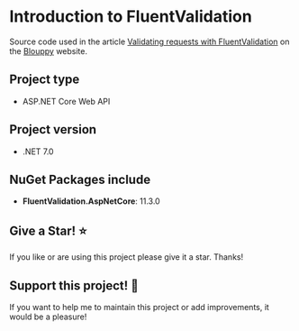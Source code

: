 # Introduction to FluentValidation

Source code used in the article [Validating requests with FluentValidation](https://www.blouppy.com/blog/2023-06-03-validating-requests-with-fluentvalidation/) on the [Blouppy](https://www.blouppy.com) website.

## Project type
- ASP.NET Core Web API

## Project version
- .NET 7.0

## NuGet Packages include
- **FluentValidation.AspNetCore**: 11.3.0

## Give a Star! :star:
If you like or are using this project please give it a star. Thanks!

## Support this project! :pray:
If you want to help me to maintain this project or add improvements, it would be a pleasure!